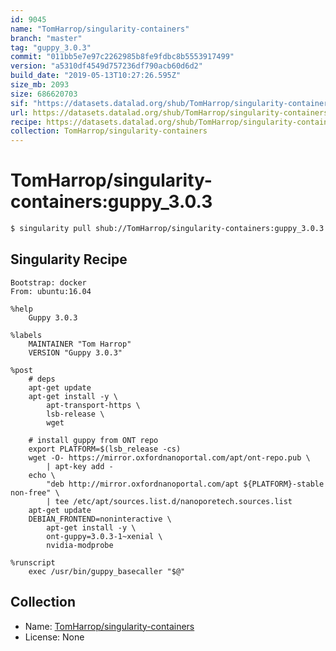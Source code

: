 ```yaml
---
id: 9045
name: "TomHarrop/singularity-containers"
branch: "master"
tag: "guppy_3.0.3"
commit: "011bb5e7e97c2262985b8fe9fdbc8b5553917499"
version: "a5310df4549d757236df790acb60d6d2"
build_date: "2019-05-13T10:27:26.595Z"
size_mb: 2093
size: 686620703
sif: "https://datasets.datalad.org/shub/TomHarrop/singularity-containers/guppy_3.0.3/2019-05-13-011bb5e7-a5310df4/a5310df4549d757236df790acb60d6d2.simg"
url: https://datasets.datalad.org/shub/TomHarrop/singularity-containers/guppy_3.0.3/2019-05-13-011bb5e7-a5310df4/
recipe: https://datasets.datalad.org/shub/TomHarrop/singularity-containers/guppy_3.0.3/2019-05-13-011bb5e7-a5310df4/Singularity
collection: TomHarrop/singularity-containers
---
```


# TomHarrop/singularity-containers:guppy_3.0.3

```bash
$ singularity pull shub://TomHarrop/singularity-containers:guppy_3.0.3
```

## Singularity Recipe

```singularity
Bootstrap: docker
From: ubuntu:16.04

%help
    Guppy 3.0.3

%labels
    MAINTAINER "Tom Harrop"
    VERSION "Guppy 3.0.3"

%post
    # deps
    apt-get update
    apt-get install -y \
        apt-transport-https \
        lsb-release \
        wget 

    # install guppy from ONT repo
    export PLATFORM=$(lsb_release -cs) 
    wget -O- https://mirror.oxfordnanoportal.com/apt/ont-repo.pub \
        | apt-key add - 
    echo \
        "deb http://mirror.oxfordnanoportal.com/apt ${PLATFORM}-stable non-free" \
        | tee /etc/apt/sources.list.d/nanoporetech.sources.list 
    apt-get update
    DEBIAN_FRONTEND=noninteractive \
        apt-get install -y \
        ont-guppy=3.0.3-1~xenial \
        nvidia-modprobe

%runscript
    exec /usr/bin/guppy_basecaller "$@"
```

## Collection

 - Name: [TomHarrop/singularity-containers](https://github.com/TomHarrop/singularity-containers)
 - License: None

